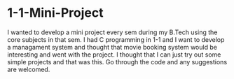 # 1-1-Mini-Project
I wanted to develop a mini project every sem during my B.Tech using the core subjects in that sem. 
I had C programming in 1-1 and I want to develop a managament system and thought that movie booking system would be interesting and went with the project.
I thought that I can just try out some simple projects and that was this. 
Go through the code and any suggestions are welcomed.
